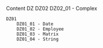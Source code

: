 Content
DZ
	DZ02
		DZ02_01 - Complex
		
	DZ01
		DZ01_01 - Date
		DZ01_02 - Employee
		DZ01_03 - Matrix
		DZ01_04 - String
		